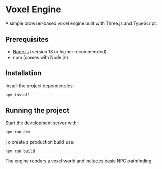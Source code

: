 # Voxel Engine

A simple browser-based voxel engine built with Three.js and TypeScript.

## Prerequisites

- [Node.js](https://nodejs.org/) (version 18 or higher recommended)
- npm (comes with Node.js)

## Installation

Install the project dependencies:

```bash
npm install
```

## Running the project

Start the development server with:

```bash
npm run dev
```

To create a production build use:

```bash
npm run build
```

The engine renders a voxel world and includes basic NPC pathfinding.

